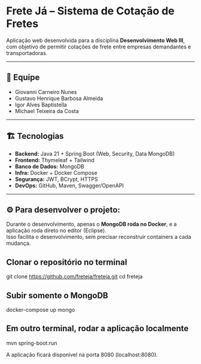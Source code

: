 # Frete Já – Sistema de Cotação de Fretes

Aplicação web desenvolvida para a disciplina **Desenvolvimento Web III**, com objetivo de permitir cotações de frete entre empresas demandantes e transportadoras.

---

## 👥 Equipe
- Giovanni Carneiro Nunes
- Gustavo Henrique Barbosa Almeida
- Igor Alves Baptistella
- Michael Teixeira da Costa

---

## 🏗️ Tecnologias
- **Backend:** Java 21 + Spring Boot (Web, Security, Data MongoDB)
- **Frontend:** Thymeleaf + Tailwind
- **Banco de Dados:** MongoDB
- **Infra:** Docker + Docker Compose
- **Segurança:** JWT, BCrypt, HTTPS
- **DevOps:** GitHub, Maven, Swagger/OpenAPI

---

## ⚙️ Para desenvolver o projeto:
Durante o desenvolvimento, apenas o **MongoDB roda no Docker**, e a aplicação roda direto no editor (Eclipse).  
Isso facilita o desenvolvimento, sem precisar reconstruir containers a cada mudança.

## Clonar o repositório no terminal
git clone https://github.com/freteja/freteja.git
cd freteja

## Subir somente o MongoDB
docker-compose up mongo

## Em outro terminal, rodar a aplicação localmente
mvn spring-boot:run

A aplicação ficará disponível na porta 8080 (localhost:8080).
